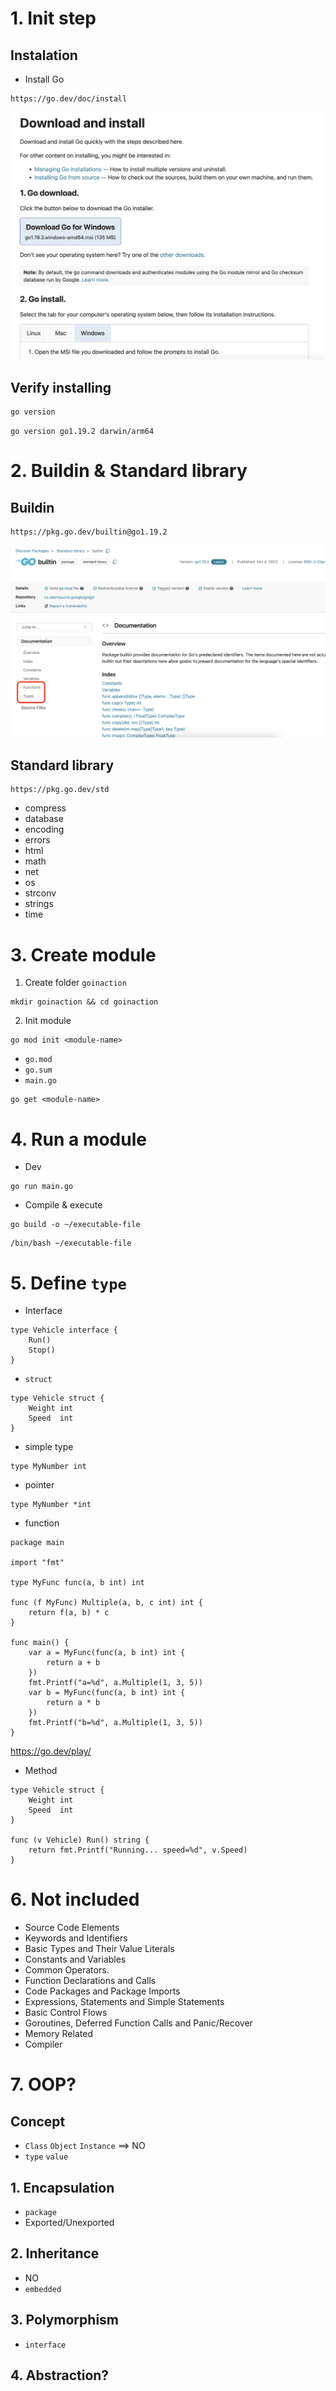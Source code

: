 # 1. Init step
## Instalation
- Install Go
```
https://go.dev/doc/install
```
![Install](https://github.com/dong-tran/goinaction/blob/master/assets/install.png)

## Verify installing
```
go version
```
`go version go1.19.2 darwin/arm64`


# 2. Buildin & Standard library

## Buildin
```
https://pkg.go.dev/builtin@go1.19.2
```
![Buildin](https://github.com/dong-tran/goinaction/blob/master/assets/buildin.png)

## Standard library
```
https://pkg.go.dev/std
```
- compress
- database
- encoding
- errors
- html
- math
- net
- os
- strconv
- strings
- time

# 3. Create module
1. Create folder `goinaction`
```
mkdir goinaction && cd goinaction
```
2. Init module
```
go mod init <module-name>
```
- `go.mod`
- `go.sum`
- `main.go`
```
go get <module-name>
```

# 4. Run a module
- Dev
```
go run main.go
```
- Compile & execute
```
go build -o ~/executable-file
```
```
/bin/bash ~/executable-file
```

# 5. Define `type`
- Interface
```
type Vehicle interface {
	Run()
	Stop()
}
```

- `struct`
```
type Vehicle struct {
	Weight int
    Speed  int
}
```

- simple type
```
type MyNumber int
```
- pointer
```
type MyNumber *int
```
- function
```
package main

import "fmt"

type MyFunc func(a, b int) int

func (f MyFunc) Multiple(a, b, c int) int {
	return f(a, b) * c
}

func main() {
	var a = MyFunc(func(a, b int) int {
		return a + b
	})
	fmt.Printf("a=%d", a.Multiple(1, 3, 5))
    var b = MyFunc(func(a, b int) int {
		return a * b
	})
    fmt.Printf("b=%d", a.Multiple(1, 3, 5))
}

```
https://go.dev/play/

- Method
```
type Vehicle struct {
	Weight int
    Speed  int
}

func (v Vehicle) Run() string {
    return fmt.Printf("Running... speed=%d", v.Speed)
}
```

# 6. Not included
- Source Code Elements
- Keywords and Identifiers
- Basic Types and Their Value Literals
- Constants and Variables
- Common Operators.
- Function Declarations and Calls
- Code Packages and Package Imports
- Expressions, Statements and Simple Statements
- Basic Control Flows
- Goroutines, Deferred Function Calls and Panic/Recover
- Memory Related
- Compiler

# 7. OOP?
## Concept
- `Class` `Object` `Instance` ==> NO
- `type` `value`

## 1. Encapsulation
- `package`
- Exported/Unexported
## 2. Inheritance
- NO
- `embedded`
## 3. Polymorphism
- `interface`
## 4. Abstraction?
